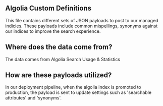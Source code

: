 ## Algolia Custom Definitions

This file contains different sets of JSON payloads to post to our managed indicies. These payloads include
common mispellings, synonyms against our indices to improve the search experience. 

## Where does the data come from?

The data comes from Algolia Search Usage & Statistics

## How are these payloads utilized?

In  our deployment pipeline, when the algolia index  is promoted  to production, the payload is sent to update
settings such as 'searchable attributes' and 'synonyms'. 